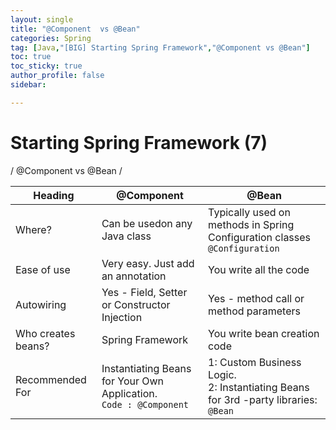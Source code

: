 ```yaml
---
layout: single
title: "@Component  vs @Bean"
categories: Spring
tag: [Java,"[BIG] Starting Spring Framework","@Component vs @Bean"]
toc: true
toc_sticky: true
author_profile: false
sidebar:

---
```

# Starting Spring Framework (7)
/ @Component  vs @Bean /


| Heading            | @Component                                                          | @Bean                                                                                 |
| ------------------ | ------------------------------------------------------------------- | ------------------------------------------------------------------------------------- |
| Where?             | Can be usedon any Java class                                       | Typically used on methods in Spring Configuration classes <br> `@Configuration`                             |
| Ease of use        | Very easy. Just add an annotation                                   | You write all the code                                                                |
| Autowiring         | Yes - Field, Setter or Constructor Injection                        | Yes - method call or method parameters                                                |
| Who creates beans? | Spring Framework                                                    | You write bean creation code                                                          |
| Recommended For    | Instantiating Beans for Your Own Application.<br>    `Code : @Component` | 1: Custom Business Logic.<br> 2: Instantiating Beans for 3rd -party   libraries: `@Bean` |



